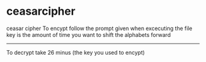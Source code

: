 # ceasarcipher
ceasar cipher
To encypt follow the prompt given when excecuting the file
key is the amount of time you want to shift the alphabets forward

-------------------------------------------------------------------------------------------------------------------------------------------------------

To decrypt take 26 minus (the key you used to encypt)
